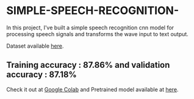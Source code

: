 # SIMPLE-SPEECH-RECOGNITION-
In this project, I've built a simple speech recognition cnn model for processing speech signals and transforms the wave input to text output.

Dataset available [here](https://www.kaggle.com/c/tensorflow-speech-recognition-challenge).

## Training accuracy : 87.86% and validation accuracy : 87.18%

Check it out at [Google Colab](https://colab.research.google.com/github/bala-codes/SIMPLE-SPEECH-RECOGNITION/blob/master/codes/Speech%20To%20Text%20Training%20and%20Testing.ipynb)
and Pretrained model available at [here](https://github.com/bala-codes/SIMPLE-SPEECH-RECOGNITION/blob/master/pretrained%20model/Pretrained%20Model%20-%20Audio%20x%2090_%20Accuracy.h5).
